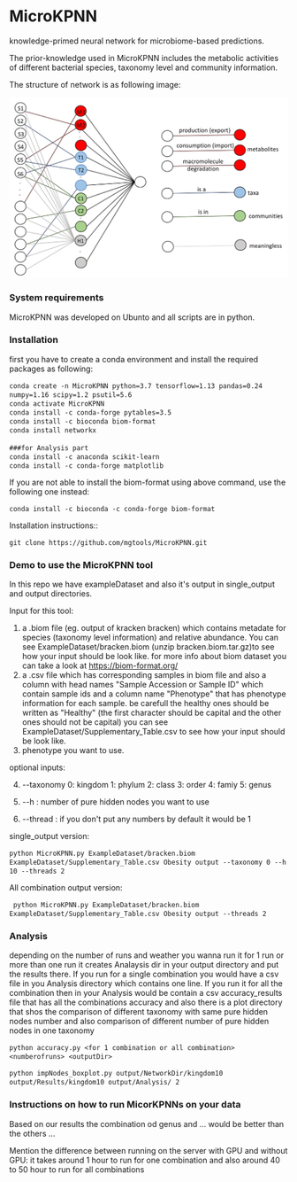 # MicroKPNN
 knowledge-primed neural network for microbiome-based predictions.
 
 The prior-knowledge used in MicroKPNN includes the metabolic activities of different bacterial species, taxonomy level and community information. 
 
 The structure of network is as following image:
 
 <img src="misc/MicroKPNN_structure-1.jpg" alt="Alt text" title="Optional title">
 
 ### System requirements
 
 MicroKPNN was developed on Ubunto and all scripts are in python. 
 
 ### Installation
 
 first you have to create a conda environment and install the required packages as following:

 ```
 conda create -n MicroKPNN python=3.7 tensorflow=1.13 pandas=0.24 numpy=1.16 scipy=1.2 psutil=5.6
 conda activate MicroKPNN	
 conda install -c conda-forge pytables=3.5
 conda install -c bioconda biom-format 
 conda install networkx
 
 ###for Analysis part
 conda install -c anaconda scikit-learn
 conda install -c conda-forge matplotlib
 ```
 If you are not able to install the biom-format using above command, use the following one instead:
 ```
 conda install -c bioconda -c conda-forge biom-format
 ```
 
 Installation instructions::
 
 ```
 git clone https://github.com/mgtools/MicroKPNN.git
 ```
 ### Demo to use the MicroKPNN tool
 In this repo we have exampleDataset and also it's output in single_output and output directories.
 
 Input for this tool:
 1. a .biom file (eg. output of kracken bracken) which contains metadate for species (taxonomy level information) and relative abundance. You can see ExampleDataset/bracken.biom (unzip bracken.biom.tar.gz)to see how your input should be look like. for more info about biom dataset you can take a look at https://biom-format.org/
 2. a .csv file which has corresponding samples in biom file and also a column with head names "Sample Accession or Sample ID" which contain sample ids and a column name "Phenotype" that has phenotype information for each sample. be carefull the healthy ones should be written as "Healthy" (the first character should be capital and the other ones should not be capital) you can see ExampleDataset/Supplementary_Table.csv to see how your input should be look like.
 3. phenotype you want to use. 
 
 optional inputs:
 
 4. --taxonomy <number>
     0: kingdom
     1: phylum
     2: class
     3: order
     4: famiy
     5: genus
 
 5. --h <number>: number of pure hidden nodes you want to use 
 
 6. --thread <number>: if you don't put any numbers by default it would be 1

 
 single_output version:
 
 
 ```
 python MicroKPNN.py ExampleDataset/bracken.biom ExampleDataset/Supplementary_Table.csv Obesity output --taxonomy 0 --h 10 --threads 2

 ```
 
 All combination output version:
 
 ```
  python MicroKPNN.py ExampleDataset/bracken.biom ExampleDataset/Supplementary_Table.csv Obesity output --threads 2
 ```

 ### Analysis
 depending on the number of runs and weather you wanna run it for 1 run or more than one run 
 it creates Analaysis dir in your output directory and put the results there. If you run for a single combination you would have a csv file in you Analysis directory which contains one line.
 If you run it for all the combination then in your Analysis would be contain a csv accuracy_results file that has all the combinations accuracy and also there is a plot directory that shos the comparison of different taxonomy with same pure hidden nodes number and also comparison of different number of pure hidden nodes in one taxonomy    
 ```
 python accuracy.py <for 1 combination or all combination> <numberofruns> <outputDir>
 ```
 
 ```
 python impNodes_boxplot.py output/NetworkDir/kingdom10 output/Results/kingdom10 output/Analysis/ 2
 ```
 ### Instructions on how to run MicorKPNNs on your data
Based on our results the combination od genus and ... would be better than the others ...
 
Mention the difference between running on the server with GPU and without GPU:
 it takes around 1 hour to run for one combination and also around 40 to 50 hour to run for all combinations
 


